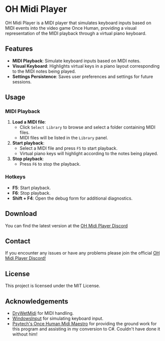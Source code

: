 # OH Midi Player

OH Midi Player is a MIDI player that simulates keyboard inputs based on MIDI events into the video game Once Human, providing a visual representation of the MIDI playback through a virtual piano keyboard.

## Features

- **MIDI Playback**: Simulate keyboard inputs based on MIDI notes.
- **Visual Keyboard**: Highlights virtual keys in a piano layout corresponding to the MIDI notes being played.
- **Settings Persistence**: Saves user preferences and settings for future sessions.

## Usage

### MIDI Playback

1. **Load a MIDI file**: 
   - Click `Select Library` to browse and select a folder containing MIDI files.
   - MIDI files will be listed in the `Library` panel.
2. **Start playback**: 
   - Select a MIDI file and press `F5` to start playback.
   - Virtual piano keys will highlight according to the notes being played.
3. **Stop playback**: 
   - Press `F6` to stop the playback.

### Hotkeys

- **F5**: Start playback.
- **F6**: Stop playback.
- **Shift + F4**: Open the debug form for additional diagnostics.

## Download
You can find the latest version at the [OH Midi Player Discord](https://discord.gg/bSeZ8EDYAj)


## Contact

If you encounter any issues or have any problems please join the official [OH Midi Player Discord!](https://discord.gg/bSeZ8EDYAj)

## License

This project is licensed under the MIT License.

## Acknowledgements

- [DryWetMidi](https://github.com/melanchall/drywetmidi) for MIDI handling.
- [WindowsInput](https://inputsimulator.codeplex.com/) for simulating keyboard input.
- [Psytech's Once Human Midi Maestro](https://github.com/Psystec/Once-Human-Midi-Maestro) for providing the ground work for this program and assisting in my conversion to C#. Couldn't have done it without him!
